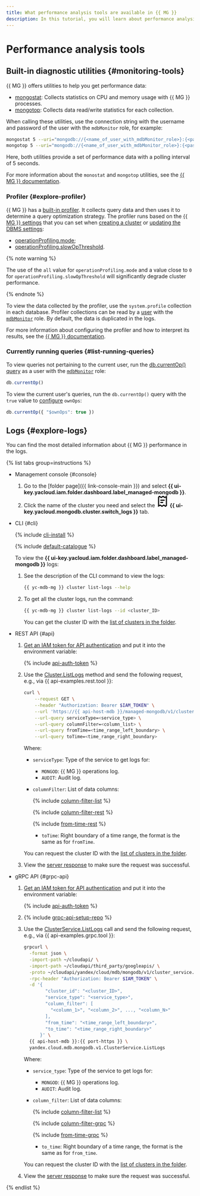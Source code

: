 ```yaml
---
title: What performance analysis tools are available in {{ MG }}
description: In this tutorial, you will learn about performance analysis tools available in {{ MG }}.
---
```


# Performance analysis tools

## Built-in diagnostic utilities {#monitoring-tools}

{{ MG }} offers utilities to help you get performance data:

* [mongostat](https://docs.mongodb.com/database-tools/mongostat/#bin.mongostat): Collects statistics on CPU and memory usage with {{ MG }} processes.
* [mongotop](https://docs.mongodb.com/database-tools/mongotop/#bin.mongotop): Collects data read/write statistics for each collection.

When calling these utilities, use the connection string with the username and password of the user with the `mdbMonitor` role, for example:

```bash
mongostat 5 --uri="mongodb://{<name_of_user_with_mdbMonitor_role>}:{<password>}@{<host>}:27018/?authSource=admin"
mongotop 5 --uri="mongodb://{<name_of_user_with_mdbMonitor_role>}:{<password>}@{<host>}:27018/?authSource=admin"
```

Here, both utilities provide a set of performance data with a polling interval of 5 seconds.

For more information about the `monostat` and `mongotop` utilities, see the [{{ MG }} documentation](https://docs.mongodb.com/manual/administration/monitoring/).

### Profiler {#explore-profiler}

{{ MG }} has a [built-in profiler](https://docs.mongodb.com/manual/reference/database-profiler/). It collects query data and then uses it to determine a query optimization strategy. The profiler runs based on the [{{ MG }} settings](../concepts/settings-list.md) that you can set when [creating a cluster](./cluster-create.md) or [updating the DBMS settings](./update.md#change-mongod-config):

* [operationProfiling.mode](../concepts/settings-list.md#setting-operation-profiling);
* [operationProfiling.slowOpThreshold](../concepts/settings-list.md#setting-slow-op-threshold).

{% note warning %}

The use of the `all` value for `operationProfiling.mode` and a value close to `0` for `operationProfiling.slowOpThreshold` will significantly degrade cluster performance.

{% endnote %}

To view the data collected by the profiler, use the `system.profile` collection in each database. Profiler collections can be read by a [user](./cluster-users.md#adduser) with the [`mdbMonitor`](../concepts/users-and-roles.md#mdbMonitor) role. By default, the data is duplicated in the logs.

For more information about configuring the profiler and how to interpret its results, see the [{{ MG }} documentation](https://docs.mongodb.com/manual/reference/database-profiler/).

### Currently running queries {#list-running-queries}

To view queries not pertaining to the current user, run the [db.currentOp() query](https://docs.mongodb.com/manual/reference/method/db.currentOp/) as a user with the [`mdbMonitor`](../concepts/users-and-roles.md#mdbMonitor) role:

```javascript
db.currentOp()
```

To view the current user's queries, run the `db.currentOp()` query with the `true` value to [configure](https://docs.mongodb.com/manual/reference/method/db.currentOp/#behavior) `ownOps`:

```javascript
db.currentOp({ "$ownOps": true })
```

## Logs {#explore-logs}

You can find the most detailed information about {{ MG }} performance in the logs.

{% list tabs group=instructions %}

- Management console {#console}

    1. Go to the [folder page]({{ link-console-main }}) and select **{{ ui-key.yacloud.iam.folder.dashboard.label_managed-mongodb }}**.
    1. Click the name of the cluster you need and select the ![image](../../_assets/console-icons/receipt.svg) **{{ ui-key.yacloud.mongodb.cluster.switch_logs }}** tab.

- CLI {#cli}

    {% include [cli-install](../../_includes/cli-install.md) %}

    {% include [default-catalogue](../../_includes/default-catalogue.md) %}

    To view the **{{ ui-key.yacloud.iam.folder.dashboard.label_managed-mongodb }}** logs:

    1. See the description of the CLI command to view the logs:

        ```bash
        {{ yc-mdb-mg }} cluster list-logs --help
        ```

    1. To get all the cluster logs, run the command:

        ```bash
        {{ yc-mdb-mg }} cluster list-logs --id <cluster_ID>
        ```

        You can get the cluster ID with the [list of clusters in the folder](./cluster-list.md#list-clusters).

- REST API {#api}

    1. [Get an IAM token for API authentication](../api-ref/authentication.md) and put it into the environment variable:

        {% include [api-auth-token](../../_includes/mdb/api-auth-token.md) %}

    1. Use the [Cluster.ListLogs](../api-ref/Cluster/listLogs.md) method and send the following request, e.g., via {{ api-examples.rest.tool }}:

        ```bash
        curl \
            --request GET \
            --header "Authorization: Bearer $IAM_TOKEN" \
            --url 'https://{{ api-host-mdb }}/managed-mongodb/v1/clusters/<cluster_ID>:logs' \
            --url-query serviceType=<service_type> \
            --url-query columnFilter=<column_list> \
            --url-query fromTime=<time_range_left_boundary> \
            --url-query toTime=<time_range_right_boundary>
        ```

        Where:

        * `serviceType`: Type of the service to get logs for:
        
          * `MONGOD`: {{ MG }} operations log.
          * `AUDIT`: Audit log.

        * `columnFilter`: List of data columns:

          {% include [column-filter-list](../../_includes/mdb/api/column-filter-list.md) %}

          {% include [column-filter-rest](../../_includes/mdb/api/column-filter-rest.md) %}
        
            {% include [from-time-rest](../../_includes/mdb/api/from-time-rest.md) %}

            * `toTime`: Right boundary of a time range, the format is the same as for `fromTime`.

        You can request the cluster ID with the [list of clusters in the folder](cluster-list.md#list-clusters).

    1. View the [server response](../api-ref/Cluster/listLogs.md#yandex.cloud.mdb.mongodb.v1.ListClusterLogsResponse) to make sure the request was successful.

- gRPC API {#grpc-api}

    1. [Get an IAM token for API authentication](../api-ref/authentication.md) and put it into the environment variable:

        {% include [api-auth-token](../../_includes/mdb/api-auth-token.md) %}

    1. {% include [grpc-api-setup-repo](../../_includes/mdb/grpc-api-setup-repo.md) %}
    1. Use the [ClusterService.ListLogs](../api-ref/grpc/Cluster/listLogs.md) call and send the following request, e.g., via {{ api-examples.grpc.tool }}:

        ```bash
        grpcurl \
          -format json \
          -import-path ~/cloudapi/ \
          -import-path ~/cloudapi/third_party/googleapis/ \
          -proto ~/cloudapi/yandex/cloud/mdb/mongodb/v1/cluster_service.proto \
          -rpc-header "Authorization: Bearer $IAM_TOKEN" \
          -d '{
                "cluster_id": "<cluster_ID>",
                "service_type": "<service_type>",
                "column_filter": [
                  "<column_1>", "<column_2>", ..., "<column_N>"
                ],
                "from_time": "<time_range_left_boundary>",
                "to_time": "<time_range_right_boundary>"
              }' \
          {{ api-host-mdb }}:{{ port-https }} \
          yandex.cloud.mdb.mongodb.v1.ClusterService.ListLogs
        ```

        Where:

        * `service_type`: Type of the service to get logs for:

          * `MONGOD`: {{ MG }} operations log.
          * `AUDIT`: Audit log.

        * `column_filter`: List of data columns:

          {% include [column-filter-list](../../_includes/mdb/api/column-filter-list.md) %}

          {% include [column-filter-grpc](../../_includes/mdb/api/column-filter-grpc.md) %}

            {% include [from-time-grpc](../../_includes/mdb/api/from-time-grpc.md) %}

            * `to_time`: Right boundary of a time range, the format is the same as for `from_time`.

        You can request the cluster ID with the [list of clusters in the folder](cluster-list.md#list-clusters).

    1. View the [server response](../api-ref/grpc/Cluster/listLogs.md#yandex.cloud.mdb.mongodb.v1.ListClusterLogsResponse) to make sure the request was successful.

{% endlist %}
